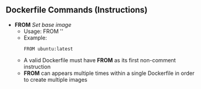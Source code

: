 ## Dockerfile Commands (Instructions)
- **FROM**  *Set base image*  
    - Usage: FROM '<image>'
    - Example:  
        ```
        FROM ubuntu:latest
        ```
    - A valid Dockerfile must have **FROM** as its first non-comment instruction
    - **FROM** can appears multiple times within a single Dockerfile in order to create multiple images
